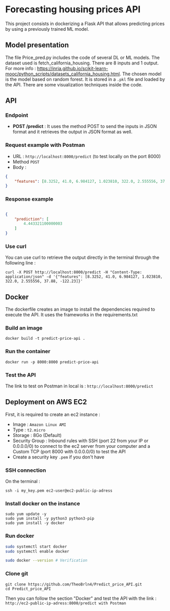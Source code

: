 # Forecasting housing prices API
This project consists in dockerizing a Flask API that allows predicting prices by using a previously trained ML model.

## Model presentation
The file Price_pred.py includes the code of several DL or ML models. The dataset used is fetch_california_housing. There are 8 inputs and 1 output. For more info : https://inria.github.io/scikit-learn-mooc/python_scripts/datasets_california_housing.html. The chosen model is the model based on random forest. It is stored in a `.pkl` file and loaded by the API. There are some visualization techniques inside the code.

## API
### Endpoint
- **POST /predict** : It uses the method POST to send the inputs in JSON format and it retrieves the output in JSON format as well.

### Request example with Postman

- URL : `http://localhost:8000/predict` (to test locally on the port 8000)
- Method `POST`
- Body : 
``` JSON
{
    "features": [8.3252, 41.0, 6.984127, 1.023810, 322.0, 2.555556, 37.88, -122.23]
}
```
### Response example
``` JSON

{
    "prediction": [
        4.443321100000003
    ]
}
```
### Use curl
You can use curl to retrieve the output directly in the terminal through the following line :
```
curl -X POST http://localhost:8000/predict -H "Content-Type: application/json" -d '{"features": [8.3252, 41.0, 6.984127, 1.023810, 322.0, 2.555556, 37.88, -122.23]}'
```
## Docker
The dockerfile creates an image to install the dependencies required to execute the API. It uses the frameworks in the requirements.txt

### Build an image
```
docker build -t predict-price-api .
```
### Run the container
```
docker run -p 8000:8000 predict-price-api
```
### Test the API
The link to test on Postman in local is : `http://localhost:8000/predict`

## Deployment on AWS EC2
First, it is required to create an ec2 instance :
 - Image : `Amazon Linux AMI`
 - Type : `t2.micro`
 - Storage : 8Go (Default)
 - Security Group : Inbound rules with SSH (port 22 from your IP or 0.0.0.0/0) to connect to the ec2 server from your computer and a Custom TCP (port 8000 with 0.0.0.0/0) to test the API
 - Create a security key `.pem` if you don't have

### SSH connection
On the terminal :
```
ssh -i my_key.pem ec2-user@ec2-public-ip-adress
```
### Install docker on the instance
```
sudo yum update -y
sudo yum install -y python3 python3-pip
sudo yum install -y docker
```
### Run docker
```BASH
sudo systemctl start docker
sudo systemctl enable docker

sudo docker --version # Verification
```
### Clone git
```
git clone https://github.com/TheoBrln4/Predict_price_API.git
cd Predict_price_API
```
Then you can follow the section "Docker" and test the API with the link : 
`http://ec2-public-ip-adress:8000/predict with Postman`

